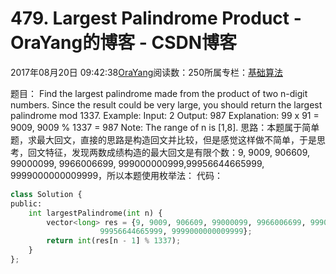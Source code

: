 
# 479. Largest Palindrome Product - OraYang的博客 - CSDN博客

2017年08月20日 09:42:38[OraYang](https://me.csdn.net/u010665216)阅读数：250所属专栏：[基础算法](https://blog.csdn.net/column/details/16604.html)



题目：
Find the largest palindrome made from the product of two n-digit numbers.
Since the result could be very large, you should return the largest palindrome mod 1337.
Example:
Input: 2
Output: 987
Explanation: 99 x 91 = 9009, 9009 % 1337 = 987
Note:
The range of n is [1,8].
思路：本题属于简单题，求最大回文，直接的思路是构造回文并比较，但是感觉这样做不简单，于是思考，回文特征，发现两数成绩构造的最大回文是有限个数：9, 9009, 906609, 99000099, 9966006699, 999000000999,99956644665999, 9999000000009999，所以本题使用枚举法：
代码：

```python
class Solution {
public:
    int largestPalindrome(int n) {
        vector<long> res = {9, 9009, 906609, 99000099, 9966006699, 999000000999, \
                    99956644665999, 9999000000009999};
        return int(res[n - 1] % 1337);    
    }
};
```


